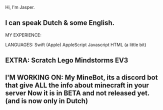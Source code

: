 Hi, I'm Jasper.

I can speak Dutch & some English.
---------------------------------------
MY EXPERIENCE:
  
  LANGUAGES:
    Swift (Apple)
    AppleScript
    Javascript
    HTML (a little bit)
    
  EXTRA:
    Scratch
    Lego Mindstorms EV3
---------------------------------------
I'M WORKING ON:
My MineBot, its a discord bot that give ALL the info about minecraft in your server
Now it is in BETA and not released yet. (and is now only in Dutch)
---------------------------------------
